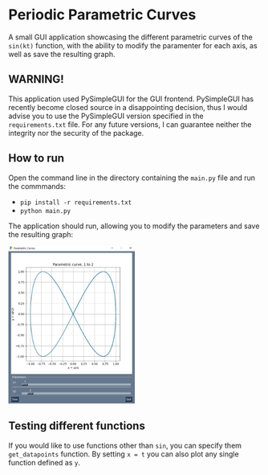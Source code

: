 # Periodic Parametric Curves
A small GUI application showcasing the different parametric curves of the `sin(kt)` function, with the ability to modify the paramenter for each axis, as well as save the resulting graph.

## WARNING!
This application used PySimpleGUI for the GUI frontend. PySimpleGUI has recently become closed source in a disappointing decision, thus I would advise you to use the PySimpleGUI version specified in the `requirements.txt` file. For any future versions, I can guarantee neither the integrity nor the security of the package.

## How to run
Open the command line in the directory containing the `main.py` file and run the commmands: 
- `pip install -r requirements.txt `
- `python main.py`

The application should run, allowing you to modify the parameters and save the resulting graph:

<img src="https://raw.githubusercontent.com/AntonisTorb/periodic-parametric-curves/main/demo.jpg" alt="demo image" style="width:50%; height:50%;"/>

## Testing different functions
If you would like to use functions other than `sin`, you can specify them `get_datapoints` function. By setting `x = t` you can also plot any single function defined as `y`.
